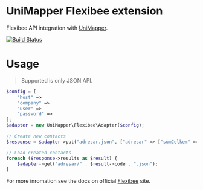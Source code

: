 UniMapper Flexibee extension
============================

Flexibee API integration with [UniMapper](http://unimapper.github.io).

[![Build Status](https://secure.travis-ci.org/unimapper/flexibee.png?branch=master)](http://travis-ci.org/unimapper/flexibee)

# Usage

> Supported is only JSON API.

```php
$config = [
    "host" =>
    "company" =>
    "user" =>
    "password" =>
];
$adapter = new UniMapper\Flexibee\Adapter($config);

// Create new contacts
$response = $adapter->put("adresar.json", ["adresar" => ["sumCelkem" => ....]);

// Load created contacts
foreach ($response->results as $result) {
    $adapter->get("adresar/" . $result->code . ".json");
}
```
For more inromation see the docs on official [Flexibee](http://www.flexibee.eu) site.
